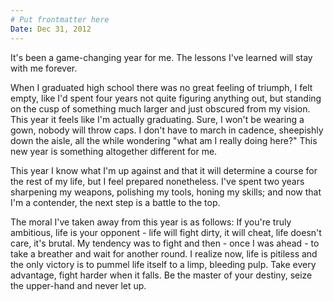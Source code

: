 ```yaml
---
# Put frontmatter here
Date: Dec 31, 2012
---
```

It's been a game-changing year for me. The lessons I've learned will stay with me forever.  

When I graduated high school there was no great feeling of triumph, I felt empty, like I'd spent four years not quite figuring anything out, but standing on the cusp of something much larger and just obscured from my vision. This year it feels like I'm actually graduating. Sure, I won't be wearing a gown, nobody will throw caps. I don't have to march in cadence, sheepishly down the aisle, all the while wondering "what am I really doing here?" This new year is something altogether different for me.  

This year I know what I'm up against and that it will determine a course for the rest of my life, but I feel prepared nonetheless. I've spent two years sharpening my weapons, polishing my tools, honing my skills; and now that I'm a contender, the next step is a battle to the top.  

The moral I've taken away from this year is as follows: If you're truly ambitious, life is your opponent - life will fight dirty, it will cheat, life doesn't care, it's brutal. My tendency was to fight and then - once I was ahead - to take a breather and wait for another round. I realize now, life is pitiless and the only victory is to pummel life itself to a limp, bleeding pulp. Take every advantage, fight harder when it falls. Be the master of your destiny, seize the upper-hand and never let up.